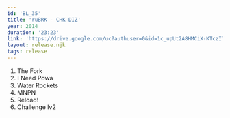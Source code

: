 ```yaml
---
id: 'BL_35'
title: 'ruBRK - CHK DIZ'
year: 2014
duration: '23:23'
link: 'https://drive.google.com/uc?authuser=0&id=1c_upUt2A8HMCiX-KTczITHg_WZ9dCbkj&export=download'
layout: release.njk
tags: release
---
```


01. The Fork
02. I Need Powa
03. Water Rockets
04. MNPN
05. Reload!
06. Challenge lv2